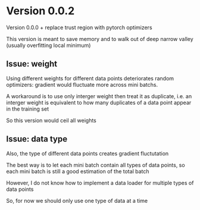 # Version 0.0.2
Version 0.0.0 + replace trust region with pytorch optimizers

This version is meant to save memory and to walk out of deep narrow valley (usually overfitting local minimum)

## Issue: weight
Using different weights for different data points deteriorates random optimizers: gradient would fluctuate more across mini batchs.

A workaround is to use only interger weight then treat it as duplicate, i.e. an interger weight is equivalent to how many duplicates of a data point appear in the training set

So this version would ceil all weights

## Issue: data type
Also, the type of different data points creates gradient fluctutation

The best way is to let each mini batch contain all types of data points, so each mini batch is still a good estimation of the total batch

However, I do not know how to implement a data loader for multiple types of data points

So, for now we should only use one type of data at a time
